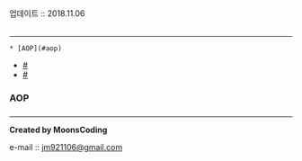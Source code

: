 <div class="pull-right"> 업데이트 :: 2018.11.06 </div><br>

---

<!-- @import "[TOC]" {cmd="toc" depthFrom=1 depthTo=6 orderedList=false} -->

<!-- code_chunk_output -->

```
* [AOP](#aop)
```

-	[\#](#)
-	[\#](#-1)

<!-- /code_chunk_output -->

### AOP

###

###

---

**Created by MoonsCoding**

e-mail :: jm921106@gmail.com
